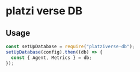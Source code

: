 # platzi verse DB

## Usage

```js
const setUpDatabase = require("platziverse-db");
setUpDatabase(config).then((db) => {
  const { Agent, Metrics } = db;
});
```
